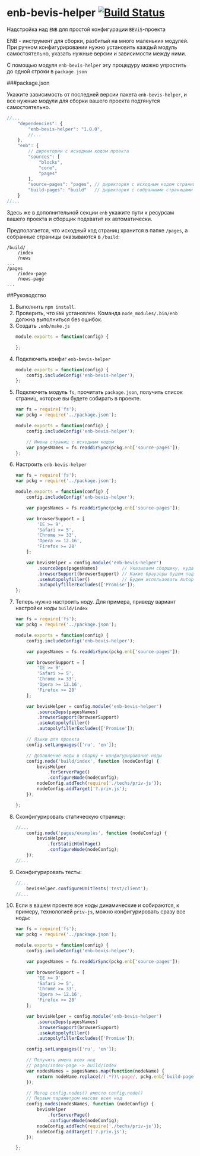 enb-bevis-helper [![Build Status](https://travis-ci.org/enb-make/enb-bevis-helper.png?branch=master)](https://travis-ci.org/enb-make/enb-bevis-helper)
==========

Надстройка над `ENB` для простой конфигурации `BEViS`-проекта

ENB - инструмент для сборки, разбитый на много маленьких модулей. При ручном конфигурировании  нужно установить каждый модуль самостоятельно,
указать нужные версии и зависимости между ними.

С помощью модуля `enb-bevis-helper` эту процедуру можно упростить до одной строки в `package.json`

###package.json

Укажите зависимость от последней версии пакета `enb-bevis-helper`, и все нужные модули для сборки вашего проекта подтянутся самостоятельно.

```javascript
//...
    "dependencies": {
        "enb-bevis-helper": "1.0.0",
        //...
    },
    "enb": {
        // директории с исходным кодом проекта
        "sources": [
            "blocks",
            "core",
            "pages"
        ],
        "source-pages": "pages", // директория с исходным кодом страниц
        "build-pages": "build"   // директория с собранными страницами
    }
//...
```
Здесь же в дополнительной секции `enb` укажите пути к ресурсам вашего проекта и сборщик подхватит их автоматически.

Предполагается, что исходный код страниц хранится в папке `/pages`, а собранные страницы оказываются в `/build`:
```
/build/
    /index
    /news
...
/pages
    /index-page
    /news-page
...
```


##Руководство

1. Выполнить `npm install`.
2. Проверить, что `ENB` установлен. Команда `node_modules/.bin/enb` должна выполниться без ошибок.
3. Создать `.enb/make.js`
    ```javascript
    module.exports = function(config) {

    };
    ```
4. Подключить конфиг `enb-bevis-helper`
    ```javascript
    module.exports = function(config) {
        config.includeConfig('enb-bevis-helper');
    };

    ```
5. Подключить модуль `fs`, прочитать `package.json`, получить список страниц, которые вы будете собирать в проекте.
    ```javascript
    var fs = require('fs');
    var pckg = require('../package.json');

    module.exports = function(config) {
        config.includeConfig('enb-bevis-helper');

        // Имена страниц с исходным кодом
        var pagesNames = fs.readdirSync(pckg.enb['source-pages']);
    };
    ```
6. Настроить `enb-bevis-helper`
    ```javascript
    var fs = require('fs');
    var pckg = require('../package.json');

    module.exports = function(config) {
        config.includeConfig('enb-bevis-helper');

        var pagesNames = fs.readdirSync(pckg.enb['source-pages']);

        var browserSupport = [
            'IE >= 9',
            'Safari >= 5',
            'Chrome >= 33',
            'Opera >= 12.16',
            'Firefox >= 28'
        ];

        var bevisHelper = config.module('enb-bevis-helper')
            .sourceDeps(pagesNames)         // Указываем сборщику, куда смотреть, чтобы узнать из каких блоков собирать страницы
            .browserSupport(browserSupport) // Какие браузеры будем поддерживать в проекте
            .useAutopolyfiller()            // Будем использовать Autopolyfiller.js
            .autopolyfillerExcludes(['Promise']);
    };
    ```
7. Теперь нужно настроить ноду. Для примера, приведу вариант настройки ноды `build/index`
    ```javascript
    var fs = require('fs');
    var pckg = require('../package.json');

    module.exports = function(config) {
        config.includeConfig('enb-bevis-helper');

        var pagesNames = fs.readdirSync(pckg.enb['source-pages']);

        var browserSupport = [
            'IE >= 9',
            'Safari >= 5',
            'Chrome >= 33',
            'Opera >= 12.16',
            'Firefox >= 28'
        ];

        var bevisHelper = config.module('enb-bevis-helper')
            .sourceDeps(pagesNames)
            .browserSupport(browserSupport)
            .useAutopolyfiller()
            .autopolyfillerExcludes(['Promise']);

        // Языки для проекта
        config.setLanguages(['ru', 'en']);

        // Добавление ноды в сборку + конфигурирование ноды
        config.node('build/index', function (nodeConfig) {
            bevisHelper
                .forServerPage()
                .configureNode(nodeConfig);
            nodeConfig.addTech(require('./techs/priv-js'));
            nodeConfig.addTarget('?.priv.js');
        });

    };
    ```
8. Сконфигурировать статическую страницу:
    ```javascript
    //...
        config.node('pages/examples', function (nodeConfig) {
            bevisHelper
                .forStaticHtmlPage()
                .configureNode(nodeConfig);
        });
    //...
    ```
9. Сконфигурировать тесты:
    ```javascript
    //...
        bevisHelper.configureUnitTests('test/client');
    //...
    ```
10. Если в вашем проекте все ноды динамические и собираются, к примеру, технологией `priv-js`, можно конфигурировать сразу все ноды:
    ```javascript
    var fs = require('fs');
    var pckg = require('../package.json');

    module.exports = function(config) {
        config.includeConfig('enb-bevis-helper');

        var pagesNames = fs.readdirSync(pckg.enb['source-pages']);

        var browserSupport = [
            'IE >= 9',
            'Safari >= 5',
            'Chrome >= 33',
            'Opera >= 12.16',
            'Firefox >= 28'
        ];

        var bevisHelper = config.module('enb-bevis-helper')
            .sourceDeps(pagesNames)
            .browserSupport(browserSupport)
            .useAutopolyfiller()
            .autopolyfillerExcludes(['Promise']);

        config.setLanguages(['ru', 'en']);

        // Получить имена всех нод
        // pages/index-page -> build/index
        var nodesNames = pagesNames.map(function(nodeName) {
            return nodeName.replace(/(.*?)\-page/, pckg.enb['build-pages'] + '/$1');
        });

        // Метод config.nodes() вместо config.node()
        // Первым параметром массив всех нод
        config.nodes(nodesNames, function (nodeConfig) {
            bevisHelper
                .forServerPage()
                .configureNode(nodeConfig);
            nodeConfig.addTech(require('./techs/priv-js'));
            nodeConfig.addTarget('?.priv.js');
        });

    };
    ```

